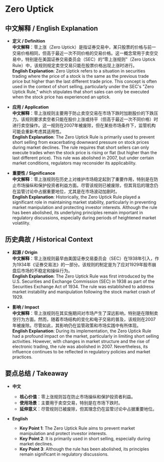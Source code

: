 # Zero Uptick

## 中文解释 / English Explanation

* **定义 / Definition**  
  **中文解释**：零上涨（Zero Uptick）是指证券交易中，某只股票的价格与前一交易价格相同，但高于最近一次不同价格的交易价格。这一概念常用于卖空交易中，特别是在美国证券交易委员会（SEC）的“零上涨规则”（Zero Uptick Rule）中，该规则规定卖空交易只能在股票价格出现上涨时进行。  
  **English Explanation**: Zero Uptick refers to a situation in securities trading where the price of a stock is the same as the previous trade price but higher than the last different trade price. This concept is often used in the context of short selling, particularly under the SEC's "Zero Uptick Rule," which stipulates that short sales can only be executed when the stock price has experienced an uptick.

* **应用 / Application**  
  **中文解释**：零上涨规则主要用于防止卖空交易在市场下跌时加剧股价的下跌压力。该规则要求卖空者只能在股价上涨或持平（但高于最近一次不同价格）时进行卖空操作。这一规则在2007年被废除，但在某些市场条件下，监管机构可能会重新考虑其适用性。  
  **English Explanation**: The Zero Uptick Rule is primarily used to prevent short selling from exacerbating downward pressure on stock prices during market declines. The rule requires that short sellers can only execute trades when the stock price is rising or flat (but higher than the last different price). This rule was abolished in 2007, but under certain market conditions, regulators may reconsider its applicability.

* **重要性 / Significance**  
  **中文解释**：零上涨规则在历史上对维护市场稳定起到了重要作用，特别是在防止市场操纵和保护投资者利益方面。尽管该规则已被废除，但其背后的理念仍在监管讨论中占据重要地位，尤其是在市场波动加剧时。  
  **English Explanation**: Historically, the Zero Uptick Rule played a significant role in maintaining market stability, particularly in preventing market manipulation and protecting investor interests. Although the rule has been abolished, its underlying principles remain important in regulatory discussions, especially during periods of heightened market volatility.

## 历史典故 / Historical Context

* **起源 / Origin**  
  **中文解释**：零上涨规则最早由美国证券交易委员会（SEC）在1938年引入，作为1934年《证券交易法》的一部分。该规则的制定是为了应对1929年股市崩盘后市场的不稳定和操纵行为。  
  **English Explanation**: The Zero Uptick Rule was first introduced by the U.S. Securities and Exchange Commission (SEC) in 1938 as part of the Securities Exchange Act of 1934. The rule was established to address market instability and manipulation following the stock market crash of 1929.

* **影响 / Impact**  
  **中文解释**：零上涨规则在其实施期间对市场产生了深远影响，特别是在限制卖空行为方面。然而，随着市场结构的变化和电子交易的普及，该规则在2007年被废除。尽管如此，其影响仍在监管政策和市场实践中有所体现。  
  **English Explanation**: During its implementation, the Zero Uptick Rule had a profound impact on the market, particularly in limiting short selling activities. However, with changes in market structure and the rise of electronic trading, the rule was abolished in 2007. Nevertheless, its influence continues to be reflected in regulatory policies and market practices.

## 要点总结 / Takeaway

* **中文**  
  - **核心价值**：零上涨规则旨在防止市场操纵和保护投资者利益。  
  - **使用场景**：主要用于卖空交易，特别是在市场下跌时。  
  - **延伸意义**：尽管规则已被废除，但其理念仍在监管讨论中占据重要地位。

* **English**  
  - **Key Point 1**: The Zero Uptick Rule aims to prevent market manipulation and protect investor interests.  
  - **Key Point 2**: It is primarily used in short selling, especially during market declines.  
  - **Key Point 3**: Although the rule has been abolished, its principles remain significant in regulatory discussions.